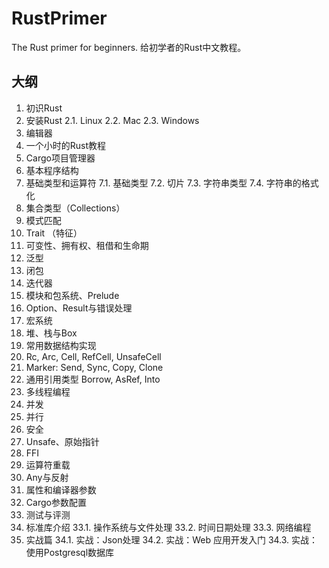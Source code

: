 # RustPrimer
The Rust primer for beginners.
给初学者的Rust中文教程。


## 大纲

1. 初识Rust
2. 安装Rust
  2.1. Linux
  2.2. Mac
  2.3. Windows
3. 编辑器
4. 一个小时的Rust教程
5. Cargo项目管理器
6. 基本程序结构
7. 基础类型和运算符
  7.1. 基础类型
  7.2. 切片
  7.3. 字符串类型
  7.4. 字符串的格式化
8. 集合类型（Collections）
9. 模式匹配
10. Trait （特征）
11. 可变性、拥有权、租借和生命期
12. 泛型
13. 闭包
14. 迭代器
15. 模块和包系统、Prelude
16. Option、Result与错误处理
17. 宏系统
24. 堆、栈与Box
25. 常用数据结构实现
18. Rc, Arc, Cell, RefCell, UnsafeCell
19. Marker: Send, Sync, Copy, Clone
20. 通用引用类型 Borrow, AsRef, Into
21. 多线程编程
22. 并发
23. 并行
26. 安全
27. Unsafe、原始指针
28. FFI
29. 运算符重载
30. Any与反射
31. 属性和编译器参数
32. Cargo参数配置
32. 测试与评测
33. 标准库介绍
  33.1. 操作系统与文件处理
  33.2. 时间日期处理
  33.3. 网络编程
34. 实战篇
  34.1. 实战：Json处理
  34.2. 实战：Web 应用开发入门
  34.3. 实战：使用Postgresql数据库
